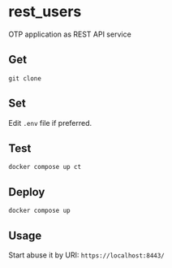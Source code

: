 # rest_users

OTP application as REST API service

## Get

`git clone`

## Set

Edit `.env` file if preferred.

## Test

`docker compose up ct`

## Deploy

`docker compose up`

## Usage

Start abuse it by URI:
`https://localhost:8443/`